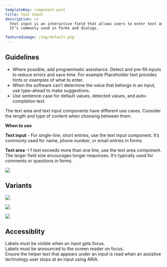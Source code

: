 ```yaml
---
templateKey: component-post
title: Text Input
description: >+
  Text input is an interactive field that allows users to enter text and data.
  It’s commonly used in forms and dialogs.

featuredimage: /img/default.png
---
```

## **G﻿uidelines**

* Where possible, add programmatic assistance. Detect and pre-fill inputs to reduce errors and save time. For example Placeholder text provides hints or examples of what to enter.
* When the software can’t determine the value that belongs in an input, use type-ahead to make suggestions.
* Use sentence-case for default values, detected values, and auto-completion text.



The text area and text input components have different use cases. Consider the length and type of content when choosing between them.

**W﻿hen to use**

**Text input** - For single-line, short entries, use the text input component. It’s commonly used for name, phone number, or email entries in forms. 

**Text area** -I f text exceeds more than one line, use the text area component. The larger field size encourages longer responses. It’s typically used for comments or questions in forms. 

![](/img/default.png)



## **V﻿ariants**

![](/img/helper-text.png)

![](/img/input-text-withtooltip.png)



![](/img/text-area.png)





## **A﻿ccessiblity**

Labels must be visible when an input gets focus.\
Labels must be announced to the screen reader on focus.\
Ensure the helper text that appears under an input is read when an assistive technology user stops at an input using ARIA.